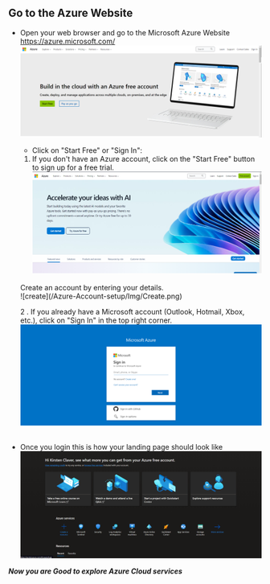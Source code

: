 ## Go to the Azure Website
- Open your web browser and go to the Microsoft Azure Website <br> https://azure.microsoft.com/ 
![azurehomepage](/Azure-Account-setup/Img/Azurehomepage.png) 
  - Click on "Start Free" or "Sign In":

  1. If you don't have an Azure account, click on the "Start Free" button to sign up for a free trial.
  ![start free](/Azure-Account-setup/Img/Startfreeindication.png) 
  <br> 
  Create an account by entering your details. <br>
  ![create](/Azure-Account-setup/Img/Create.png) 
  
    
  
  2 . If you already have a Microsoft account (Outlook, Hotmail, Xbox, etc.), click on "Sign In" in the top right corner. 
        ![signin](/Azure-Account-setup/Img/Signin.png) 
        <br>
        <br>
 - Once you login this is how your landing page should look like 
       ![Landpage](/Azure-Account-setup/Img/loggedinlandingpage.png)  

 ***Now you are Good to explore Azure Cloud services***
  
